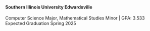 #### Southern Illinois University Edwardsville
Computer Science Major, Mathematical Studies Minor | GPA: 3.533\
Expected Graduation Spring 2025